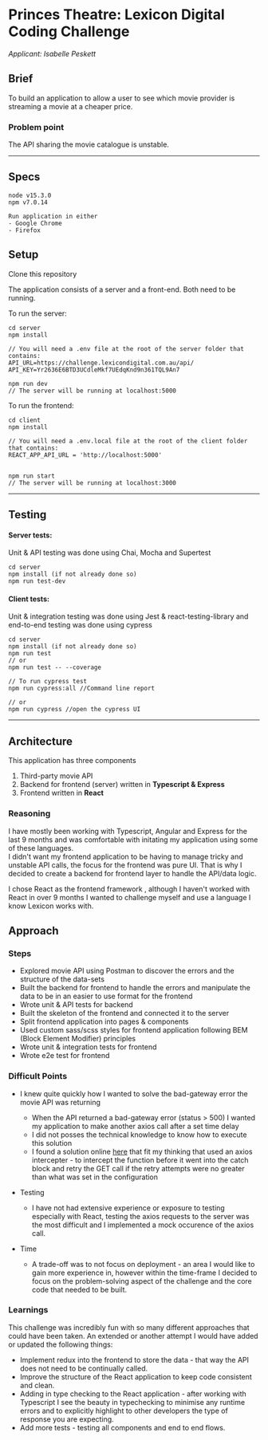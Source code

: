 # Princes Theatre: Lexicon Digital Coding Challenge
*Applicant: Isabelle Peskett*

## Brief
 To build an application to allow a user to see which movie provider is streaming a movie at a cheaper price.
 ### Problem point
 The API sharing the movie catalogue is unstable.
***

## Specs
```
node v15.3.0
npm v7.0.14

Run application in either 
- Google Chrome
- Firefox
```

 ## Setup

 Clone this repository  

 The application consists of a server and a front-end. Both need to be running.  

 To run the server:
 ```
 cd server
 npm install

 // You will need a .env file at the root of the server folder that contains:
 API_URL=https://challenge.lexicondigital.com.au/api/
 API_KEY=Yr2636E6BTD3UCdleMkf7UEdqKnd9n361TQL9An7
 
 npm run dev
 // The server will be running at localhost:5000
 ```

 To run the frontend:
 ```
cd client
npm install

// You will need a .env.local file at the root of the client folder that contains:
REACT_APP_API_URL = 'http://localhost:5000'


npm run start
// The server will be running at localhost:3000
```
***
 ## Testing
 #### Server tests:
Unit & API testing was done using Chai, Mocha and Supertest
 ```
 cd server
 npm install (if not already done so)
 npm run test-dev
 ```
#### Client tests:
Unit & integration testing was done using Jest & react-testing-library and end-to-end testing was done using cypress
```
cd server
npm install (if not already done so)
npm run test 
// or
npm run test -- --coverage

// To run cypress test
npm run cypress:all //Command line report

// or
npm run cypress //open the cypress UI
```
***
## Architecture
This application has three components
1. Third-party movie API
2. Backend for frontend (server) written in **Typescript & Express**
3. Frontend written in **React**

### Reasoning
I have mostly been working with Typescript, Angular and Express for the last 9 months and was comfortable with initating my application using some of these languages.  
I didn't want my frontend application to be having to manage tricky and unstable API calls, the focus for the frontend was pure UI. That is why I decided to create a backend for frontend layer to handle the API/data logic.  

I chose React as the frontend framework , although I haven't worked with React in over 9 months I wanted to challenge myself and use a language I know Lexicon works with. 
## Approach

### Steps
* Explored movie API using Postman to discover the errors and the structure of the data-sets
* Built the backend for frontend to handle the errors and manipulate the data to be in an easier to use format for the frontend
* Wrote unit & API tests for backend
* Built the skeleton of the frontend and connected it to the server
* Split frontend application into pages & components
* Used custom sass/scss styles for frontend application following BEM (Block Element Modifier) principles
* Wrote unit & integration tests for frontend
* Wrote e2e test for frontend

### Difficult Points
* I knew quite quickly how I wanted to solve the bad-gateway error the movie API was returning
  * When the API returned a bad-gateway error (status > 500) I wanted my application to make another axios call after a set time delay
  * I did not posses the technical knowledge to know how to execute this solution
  * I found a solution online [here](https://github.com/axios/axios/issues/164) that fit my thinking that used an axios intercepter - to intercept the function before it went into the catch block and retry the GET call if the retry attempts were no greater than what was set in the configuration

* Testing
  * I have not had extensive experience or exposure to testing especially with React, testing the axios requests to the server was the most difficult and I implemented a mock occurence of the axios call.

* Time
  * A trade-off was to not focus on deployment - an area I would like to gain more experience in, however within the time-frame I decided to focus on the problem-solving aspect of the challenge and the core code that needed to be built.

### Learnings
This challenge was incredibly fun with so many different approaches that could have been taken. An extended or another attempt I would have added or updated the following things:
* Implement redux into the frontend to store the data - that way the API does not need to be continually called.
* Improve the structure of the React application to keep code consistent and clean.
* Adding in type checking to the React application - after working with Typescript I see the beauty in typechecking to minimise any runtime errors and to explicitly highlight to other developers the type of response you are expecting.
* Add more tests - testing all components and end to end flows.
